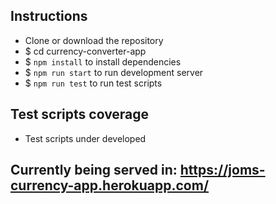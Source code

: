 ## Instructions

- Clone or download the repository
- $ cd currency-converter-app
- $ `npm install` to install dependencies
- $ `npm run start` to run development server
- $ `npm run test` to run test scripts

## Test scripts coverage
- Test scripts under developed

## Currently being served in: https://joms-currency-app.herokuapp.com/
